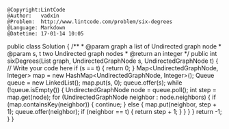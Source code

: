 ```
@Copyright:LintCode
@Author:   vadxin
@Problem:  http://www.lintcode.com/problem/six-degrees
@Language: Markdown
@Datetime: 17-01-14 10:05
```

public class Solution {
    /**
     * @param graph a list of Undirected graph node
     * @param s, t two Undirected graph nodes
     * @return an integer
     */
    public int sixDegrees(List<UndirectedGraphNode> graph,
                          UndirectedGraphNode s,
                          UndirectedGraphNode t) {
        // Write your code here
        if (s == t) {
            return 0;
        }
        Map<UndirectedGraphNode, Integer> map = new HashMap<UndirectedGraphNode, Integer>();
        Queue<UndirectedGraphNode> queue = new LinkedList<UndirectedGraphNode>();
        map.put(s, 0);
        queue.offer(s);
        while (!queue.isEmpty()) {
            UndirectedGraphNode node = queue.poll();
            int step = map.get(node);
            for (UndirectedGraphNode neighbor : node.neighbors) {
                if (map.containsKey(neighbor)) {
                    continue;
                } else {
                    map.put(neighbor, step + 1);
                    queue.offer(neighbor);
                    if (neighbor == t) {
                        return step + 1;
                    }
                }
            }
        }
        return -1;
    }
}